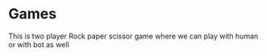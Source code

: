 # Games
<bp>
This is two player Rock paper scissor game
<bp>
where we can play with human or with bot as well